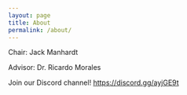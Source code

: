```yaml
---
layout: page
title: About
permalink: /about/
---
```


Chair: Jack Manhardt

Advisor: Dr. Ricardo Morales

Join our Discord channel! <https://discord.gg/ayjGE9t>
